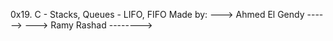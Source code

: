 0x19. C - Stacks, Queues - LIFO, FIFO
Made by:
---> Ahmed El Gendy ------>
---> Ramy Rashad -------->

